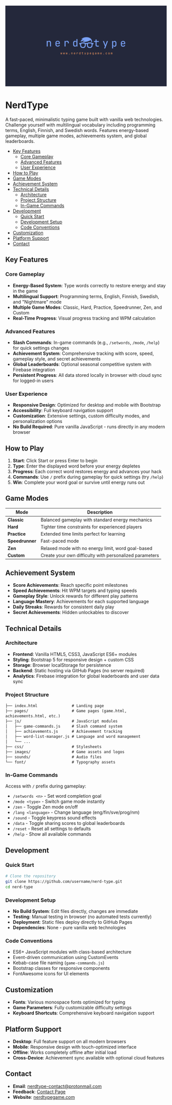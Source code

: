 ![nerdtype](./images/nt-logo-text-link.png)

# NerdType

A fast-paced, minimalistic typing game built with vanilla web technologies. Challenge yourself with multilingual vocabulary including programming terms, English, Finnish, and Swedish words. Features energy-based gameplay, multiple game modes, achievements system, and global leaderboards.

<!-- vim-markdown-toc GFM -->

* [Key Features](#key-features)
    * [Core Gameplay](#core-gameplay)
    * [Advanced Features](#advanced-features)
    * [User Experience](#user-experience)
* [How to Play](#how-to-play)
* [Game Modes](#game-modes)
* [Achievement System](#achievement-system)
* [Technical Details](#technical-details)
    * [Architecture](#architecture)
    * [Project Structure](#project-structure)
    * [In-Game Commands](#in-game-commands)
* [Development](#development)
    * [Quick Start](#quick-start)
    * [Development Setup](#development-setup)
    * [Code Conventions](#code-conventions)
* [Customization](#customization)
* [Platform Support](#platform-support)
* [Contact](#contact)

<!-- vim-markdown-toc -->

## Key Features

### Core Gameplay

- **Energy-Based System**: Type words correctly to restore energy and stay in the game
- **Multilingual Support**: Programming terms, English, Finnish, Swedish, and "Nightmare" mode
- **Multiple Game Modes**: Classic, Hard, Practice, Speedrunner, Zen, and Custom
- **Real-Time Progress**: Visual progress tracking and WPM calculation

### Advanced Features

- **Slash Commands**: In-game commands (e.g., `/setwords`, `/mode`, `/help`) for quick settings changes
- **Achievement System**: Comprehensive tracking with score, speed, gameplay style, and secret achievements
- **Global Leaderboards**: Optional seasonal competitive system with Firebase integration
- **Persistent Progress**: All data stored locally in browser with cloud sync for logged-in users

### User Experience

- **Responsive Design**: Optimized for desktop and mobile with Bootstrap
- **Accessibility**: Full keyboard navigation support
- **Customization**: Extensive settings, custom difficulty modes, and personalization options
- **No Build Required**: Pure vanilla JavaScript - runs directly in any modern browser

## How to Play

1. **Start**: Click Start or press Enter to begin
2. **Type**: Enter the displayed word before your energy depletes
3. **Progress**: Each correct word restores energy and advances your hack
4. **Commands**: Use `/` prefix during gameplay for quick settings (try `/help`)
5. **Win**: Complete your word goal or survive until energy runs out

## Game Modes

| Mode            | Description                                             |
| --------------- | ------------------------------------------------------- |
| **Classic**     | Balanced gameplay with standard energy mechanics        |
| **Hard**        | Tighter time constraints for experienced players        |
| **Practice**    | Extended time limits perfect for learning               |
| **Speedrunner** | Fast-paced mode                                         |
| **Zen**         | Relaxed mode with no energy limit, word goal-based      |
| **Custom**      | Create your own difficulty with personalized parameters |

## Achievement System

- **Score Achievements**: Reach specific point milestones
- **Speed Achievements**: Hit WPM targets and typing speeds
- **Gameplay Style**: Unlock rewards for different play patterns
- **Language Mastery**: Achievements for each supported language
- **Daily Streaks**: Rewards for consistent daily play
- **Secret Achievements**: Hidden unlockables to discover

## Technical Details

### Architecture

- **Frontend**: Vanilla HTML5, CSS3, JavaScript ES6+ modules
- **Styling**: Bootstrap 5 for responsive design + custom CSS
- **Storage**: Browser localStorage for persistence
- **Backend**: Static hosting via GitHub Pages (no server required)
- **Analytics**: Firebase integration for global leaderboards and user data sync

### Project Structure

```
├── index.html               # Landing page
├── pages/                   # Game pages (game.html, achievements.html, etc.)
├── js/                      # JavaScript modules
│   ├── game-commands.js     # Slash command system
│   ├── achievements.js      # Achievement tracking
│   ├── word-list-manager.js # Language and word management
│   └── ...
├── css/                     # Stylesheets
├── images/                  # Game assets and logos
├── sounds/                  # Audio files
└── font/                    # Typography assets
```

### In-Game Commands

Access with `/` prefix during gameplay:

- `/setwords <n>` - Set word completion goal
- `/mode <type>` - Switch game mode instantly
- `/zen` - Toggle Zen mode on/off
- `/lang <language>` - Change language (eng/fin/sve/prog/nm)
- `/sound` - Toggle keypress sound effects
- `/data` - Toggle sharing scores to global leaderboards
- `/reset` - Reset all settings to defaults
- `/help` - Show all available commands

## Development

### Quick Start

```bash
# Clone the repository
git clone https://github.com/username/nerd-type.git
cd nerd-type
```

### Development Setup

- **No Build System**: Edit files directly, changes are immediate
- **Testing**: Manual testing in browser (no automated tests currently)
- **Deployment**: Static files deploy directly to GitHub Pages
- **Dependencies**: None - pure vanilla web technologies

### Code Conventions

- ES6+ JavaScript modules with class-based architecture
- Event-driven communication using CustomEvents
- Kebab-case file naming (`game-commands.js`)
- Bootstrap classes for responsive components
- FontAwesome icons for UI elements

## Customization

- **Fonts**: Various monospace fonts optimized for typing
- **Game Parameters**: Fully customizable difficulty settings
- **Keyboard Shortcuts**: Comprehensive keyboard navigation support

## Platform Support

- **Desktop**: Full feature support on all modern browsers
- **Mobile**: Responsive design with touch-optimized interface
- **Offline**: Works completely offline after initial load
- **Cross-Device**: Achievement sync available with optional cloud features

## Contact

- **Email**: nerdtype-contact@protonmail.com
- **Feedback**: [Contact Page](https://www.nerdtypegame.com/pages/contact.html)
- **Website**: [nerdtypegame.com](https://www.nerdtypegame.com)
